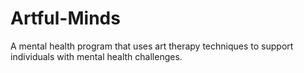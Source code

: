 # Artful-Minds
A mental health program that uses art therapy techniques to support individuals with mental health challenges.
